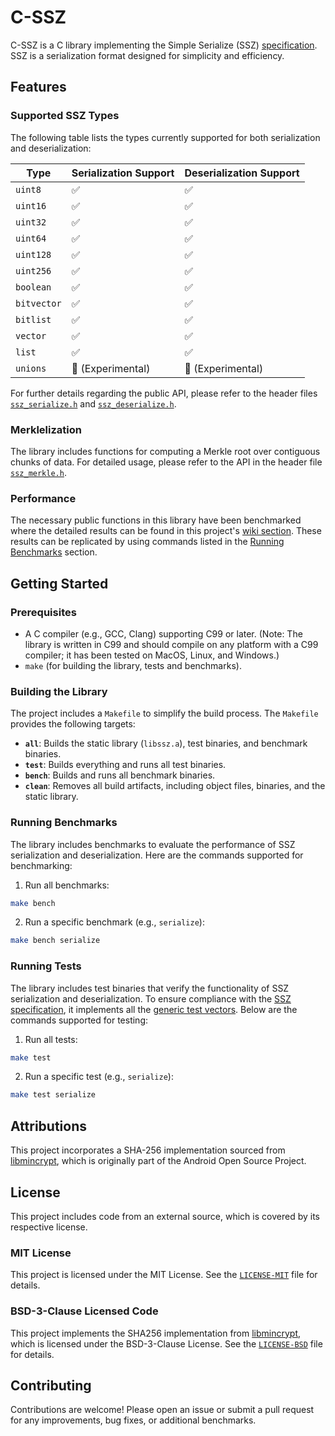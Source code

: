 # C-SSZ

C-SSZ is a C library implementing the Simple Serialize (SSZ) [specification](https://github.com/ethereum/consensus-specs/blob/dev/ssz/simple-serialize.md). SSZ is a serialization format designed for simplicity and efficiency.

## Features

### Supported SSZ Types

The following table lists the types currently supported for both serialization and deserialization:

| Type        | Serialization Support | Deserialization Support |
|-------------|-----------------------|-------------------------|
| `uint8`     | ✅                    | ✅                      |
| `uint16`    | ✅                    | ✅                      |
| `uint32`    | ✅                    | ✅                      |
| `uint64`    | ✅                    | ✅                      |
| `uint128`   | ✅                    | ✅                      |
| `uint256`   | ✅                    | ✅                      |
| `boolean`   | ✅                    | ✅                      |
| `bitvector` | ✅                    | ✅                      |
| `bitlist`   | ✅                    | ✅                      |
| `vector`    | ✅                    | ✅                      |
| `list`      | ✅                    | ✅                      |
| `unions`    | 🧪 (Experimental)     | 🧪 (Experimental)       |

For further details regarding the public API, please refer to the header files [`ssz_serialize.h`](include/ssz_serialize.h) and [`ssz_deserialize.h`](include/ssz_deserialize.h).

### Merklelization

The library includes functions for computing a Merkle root over contiguous chunks of data. For detailed usage, please refer to the API in the header file [`ssz_merkle.h`](include/ssz_merkle.h).

### Performance

The necessary public functions in this library have been benchmarked where the detailed results can be found in this project's [wiki section](https://github.com/Pier-Two/SimpleSerializeC/wiki/Performance). These results can be replicated by using commands listed in the [Running Benchmarks](#running-benchmarks) section. 

## Getting Started

### Prerequisites
- A C compiler (e.g., GCC, Clang) supporting C99 or later. (Note: The library is written in C99 and should compile on any platform with a C99 compiler; it has been tested on MacOS, Linux, and Windows.)
- `make` (for building the library, tests and benchmarks).

### Building the Library
The project includes a `Makefile` to simplify the build process. The `Makefile` provides the following targets:

- **`all`**: Builds the static library (`libssz.a`), test binaries, and benchmark binaries.
- **`test`**: Builds everything and runs all test binaries.
- **`bench`**: Builds and runs all benchmark binaries.
- **`clean`**: Removes all build artifacts, including object files, binaries, and the static library.

### Running Benchmarks
The library includes benchmarks to evaluate the performance of SSZ serialization and deserialization. Here are the commands supported for benchmarking:

1. Run all benchmarks:
```bash
make bench
```

2. Run a specific benchmark (e.g., `serialize`):
```bash
make bench serialize
```

### Running Tests
The library includes test binaries that verify the functionality of SSZ serialization and deserialization. To ensure compliance with the [SSZ specification](https://github.com/ethereum/consensus-specs/blob/dev/ssz/simple-serialize.md), it implements all the [generic test vectors](https://github.com/ethereum/consensus-specs/tree/dev/tests/generators/ssz_generic). Below are the commands supported for testing:

1. Run all tests:
```bash
make test
```

2. Run a specific test (e.g., `serialize`):
```bash
make test serialize
``` 

## Attributions

This project incorporates a SHA-256 implementation sourced from [libmincrypt](https://android.googlesource.com/platform/system/core/+/669ecc2f5e80ff924fa20ce7445354a7c5bcfd98/libmincrypt), which is originally part of the Android Open Source Project. 

## License
This project includes code from an external source, which is covered by its respective license. 

### MIT License 
This project is licensed under the MIT License. See the [`LICENSE-MIT`](LICENSE-MIT) file for details.

### BSD-3-Clause Licensed Code
This project implements the SHA256 implementation from [libmincrypt](https://android.googlesource.com/platform/system/core/+/669ecc2f5e80ff924fa20ce7445354a7c5bcfd98/libmincrypt), which is licensed under the BSD-3-Clause License. See the [`LICENSE-BSD`](LICENSE-BSD) file for details.

## Contributing
Contributions are welcome! Please open an issue or submit a pull request for any improvements, bug fixes, or additional benchmarks.

